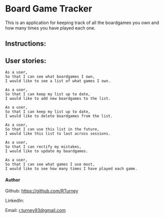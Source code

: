 # Board Game Tracker

This is an application for keeping track of all the boardgames you own and how many times you have played each one.

## Instructions:



## User stories:

```
As a user, 
So that I can see what boardgames I own, 
I would like to see a list of what games I own.
``` 

```
As a user, 
So that I can keep my list up to date, 
I would like to add new boardgames to the list.
```

```
As a user, 
So that I can keep my list up to date, 
I would like to delete boardgames from the list.
```
```
As a user, 
So that I can use this list in the future, 
I would like this list to last across sessions.
```

```
As a user, 
So that I can rectify my mistakes, 
I would like to update my boardgames. 
```

```
As a user, 
So that I can see what games I use most, 
I would like to see how many times I have played each game. 
```
#### Author

Github: https://github.com/RTurney

LinkedIn: 

Email: r.turney93@gmail.com